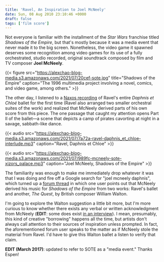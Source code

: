 ```yaml
---
title: 'Ravel, An Inspiration to Joel McNeely'
date: Sun, 08 Aug 2010 23:10:46 +0000
draft: false
tags: ['film score']
---
```


Not everyone is familiar with the installment of the _Star Wars_ franchise titled _Shadows of the Empire_, but that's mostly because it was a media event that never made it to the big screen. Nonetheless, the video game it spawned deserves some recognition among video games for its use of a fully orchestrated, studio recorded, original soundtrack composed by film and TV composer **Joel McNeely**.

{{< figure src="https://alexchao-blog-media.s3.amazonaws.com/2021/07/20cef-sote.jpg" title="Shadows of the Empire" caption="The 1996 multimedia project involving a novel, comics, and video game, among others." >}}

The other day, I listened to a [Naxos recording](http://www.naxos.com/catalogue/item.asp?item_code=8.570075 "Naxos recording of Ravel's Daphnis et Chloe") of Ravel's entire _Daphnis et Chloé_ ballet for the first time (Ravel also arranged two smaller orchestral suites of the work) and realized that McNeely derived parts of his own score from this piece. The one passage that caught my attention opens Part II of the ballet—a scene that depicts a camp of pirates cavorting at night in a savage, sabbath-like dance.

{{< audio src="https://alexchao-blog-media.s3.amazonaws.com/2021/07/7a72a-ravel-daphnis_et_chloe-interlude.mp3" caption="Ravel, Daphnis et Chloe" >}}

{{< audio src="https://alexchao-blog-media.s3.amazonaws.com/2021/07/989fc-mcneely-sote-xizors_palace.mp3" caption="Joel McNeely, Shadows of the Empire" >}}

The familiarity was enough to make me immediately drop whatever it was that I was doing and fire off a Google search for "joel mcneely daphnis", which turned up a [forum thread](http://forums.ffshrine.org/showthread.php?p=1267435 "FFShrine forum, Joel McNeely") in which one user points out that McNeely derived his music for _Shadows of the Empire_ from two works: Ravel's ballet and another, _The Quest_, by British composer William Walton.

I'm going to explore the Walton suggestion a little bit more, but I'm more curious to know whether there exists any verbal or written acknowledgment from McNeely (**EDIT**: some does exist [in an interview](http://www.underscores.fr/index.php/2009/10/interview-joel-mc-neely-vo/ "Interview with Joel McNeely")). I mean, presumably, this kind of creative "borrowing" happens all the time, but artists don't always call attention to their sources of inspiration unless prompted. In fact, the aforementioned forum user speaks to the matter as if McNeely stole the material from Ravel. I'd have to give this Walton ballet a listen to verify that claim.

**EDIT (March 2017)**: updated to refer to SOTE as a "media event." Thanks Espen!
